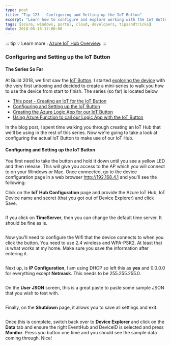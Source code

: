 ```yaml
---
type: post
title: "Tip 123 - Configuring and Setting up the IoT Button"
excerpt: "Learn how to configure and explore working with the IoT Button"
tags: [azure, windows, portal, cloud, developers, tipsandtricks]
date: 2018-05-15 17:00:00
---
```


::: tip
:bulb: Learn more : [Azure IoT Hub Overview](https://docs.microsoft.com/azure/iot-hub/about-iot-hub?WT.mc_id=docs-azuredevtips-azureappsdev).
:::

### Configuring and Setting up the IoT Button

#### The Series So Far

At Build 2018, we first saw the [IoT Button](http://aka.ms/button?WT.mc_id=akams-azuredevtips-azureappsdev). I started [exploring the device](https://www.youtube.com/watch?v=OdGHWwRBf_c?WT.mc_id=youtube-azuredevtips-azureappsdev) with the very first unboxing and decided to create a mini-series to walk you how to use the device from start to finish. The series (so far) is located below

* [This post - Creating an IoT for the IoT Button](https://microsoft.github.io/AzureTipsAndTricks/blog/tip122.html)
* [Configuring and Setting up the IoT Button](https://microsoft.github.io/AzureTipsAndTricks/blog/tip123.html)
* [Creating the Azure Logic App for our IoT Button](https://microsoft.github.io/AzureTipsAndTricks/blog/tip124.html)
* [Using Azure Function to call our Logic App with the IoT Button](https://microsoft.github.io/AzureTipsAndTricks/blog/tip125.html)

In the blog post, I spent time walking you through creating an IoT Hub that we'll be using in the rest of this series. Now we're going to take a look at configuring the actual IoT Button to make use of our IoT Hub. 

#### Configuring and Setting up the IoT Button

You first need to take the button and hold it down until you see a yellow LED and then release. This will give you access to the AP which you will connect to on your Windows or Mac. Once connected, go to the device configuration page in a web browser http://192.168.4.1 and you'll see the following: 

Click on the **IoT Hub Configuration** page and provide the Azure IoT Hub, IoT Device name and secret (that you got out of Device Explorer) and click Save. 

<img :src="$withBase('/files/iotbutton9.png')">

If you click on **TimeServer**, then you can change the default time server. It should be fine as is. 

<img :src="$withBase('/files/iotbutton10.png')">

Now you'll need to configure the Wifi that the device connects to when you click the button. You need to use 2.4 wireless and WPA-PSK2. At least that is what works at my home. Make sure you save the information after entering it. 

<img :src="$withBase('/files/iotbutton11.png')">

Next up, is **IP Configuration**, I am using DHCP so left this as **yes** and 0.0.0.0 for everything except **Netmask**. This needs to be 255.255.255.0. 

<img :src="$withBase('/files/iotbutton12.png')">

On the **User JSON** screen, this is a great paste to paste some sample JSON that you wish to test with. 

<img :src="$withBase('/files/iotbutton13.png')">

Finally, on the **Shutdown** page, it allows you to save all settings and exit. 

<img :src="$withBase('/files/iotbutton14.png')">

Once this is complete, switch back over to **Device Explorer** and click on the **Data** tab and ensure the right EventHub and DeviceID is selected and press **Monitor**. Press you button one time and you should see the sample data coming through. Nice!

<img :src="$withBase('/files/iotbutton15.png')">

